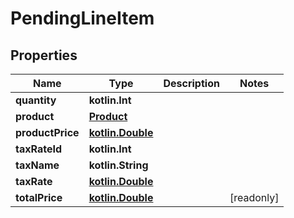 
# PendingLineItem

## Properties
Name | Type | Description | Notes
------------ | ------------- | ------------- | -------------
**quantity** | **kotlin.Int** |  | 
**product** | [**Product**](Product.md) |  | 
**productPrice** | [**kotlin.Double**](kotlin.Double.md) |  | 
**taxRateId** | **kotlin.Int** |  | 
**taxName** | **kotlin.String** |  | 
**taxRate** | [**kotlin.Double**](kotlin.Double.md) |  | 
**totalPrice** | [**kotlin.Double**](kotlin.Double.md) |  |  [readonly]



